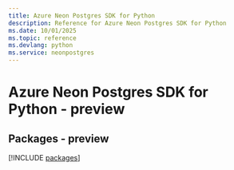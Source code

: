 ```yaml
---
title: Azure Neon Postgres SDK for Python
description: Reference for Azure Neon Postgres SDK for Python
ms.date: 10/01/2025
ms.topic: reference
ms.devlang: python
ms.service: neonpostgres
---
```

# Azure Neon Postgres SDK for Python - preview
## Packages - preview
[!INCLUDE [packages](neon-postgres-index.md)]